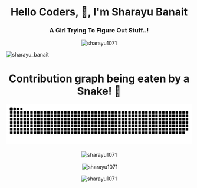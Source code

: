 
<h1 align="center">Hello Coders, 👋, I'm Sharayu Banait</h1>

<h3 align="center">A Girl Trying To Figure Out Stuff..!</h3>

<p align="center"> <img src="https://komarev.com/ghpvc/?username=sharayu1071&label=Profile%20views&color=83b60e&style=flat" alt="sharayu1071" width="100" height="40"  /> </p>

<img  src="https://user-images.githubusercontent.com/78864134/120100733-eac89580-c15f-11eb-8479-fc2346fe1846.gif" alt="sharayu_banait" width="900" height="300"/> 

<!--
<h1 align="center"> 📈 My Contribution Graph </h1>

<a href="https://github.com/sharayu1071/github-readme-activity-graph"><img alt="Sharayu Banait's Activity Graph" src="https://activity-graph.herokuapp.com/graph?username=sharayu1071&bg_color=0D1117&color=5BCDEC&line=5BCDEC&point=FFFFFF&hide_border=true" /></a>

-->


<br/>



 <h1 align="center"> Contribution graph being eaten by a Snake! 🐍 </h1>

![Watch my contribution graph being eaten by a Snake!](https://raw.githubusercontent.com/sharayu1071/sharayu1071/master/snake.svg)


<p align="center" > <img align="center" src="https://github-readme-stats.vercel.app/api/top-langs?username=sharayu1071&show_icons=true&locale=en&layout=compact" alt="sharayu1071" /> </p>

<p align="center">&nbsp;<img align="center" src="https://github-readme-stats.vercel.app/api?username=sharayu1071&show_icons=true&locale=en" alt="sharayu1071" /></p>

<p align="center"><img align="center" src="https://github-readme-streak-stats.herokuapp.com/?user=sharayu1071&" alt="sharayu1071" /></p>



